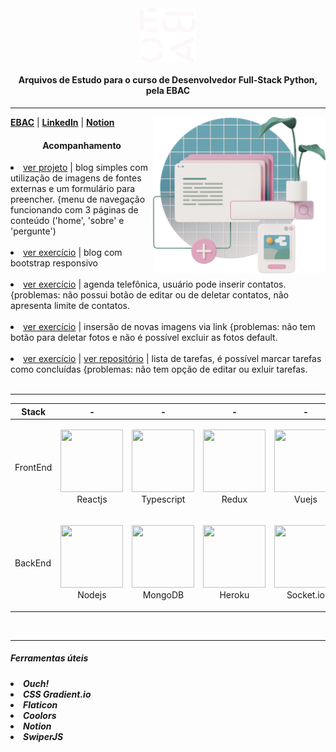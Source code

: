 <div align="center">
  <img align="center" width="90px" src="https://github.com/karolinadornelas/curso-ebac-fullstack/blob/main/assets/ebac.png">
  <h4>Arquivos de Estudo para o curso de Desenvolvedor Full-Stack Python, pela EBAC<h4>
</div>

<hr>
    
<img
     align="right"
     height="250"
     src="https://github.com/karolinadornelas/curso-ebac-fullstack/blob/main/assets/3d-casual-life-article-review.png">
    
[**EBAC**](https://ebaconline.com.br/) |
[**LinkedIn**](https://www.linkedin.com/in/karolina-dornelas-b6aa29239/) |
[**Notion**](https://tide-syringa-264.notion.site/EBAC-229fe7e470a94920934ffa7f59f0a896)
<p align="center">
          <h4 align="center">Acompanhamento</h4> 
      
  <li><a href="https://receitinha-eight.vercel.app/">ver projeto</a> | blog simples com utilização de imagens de fontes externas e um formulário para preencher. {menu de navegação funcionando com 3 páginas de conteúdo ('home', 'sobre' e 'pergunte') </li><br>
        
  <li><a href="https://btsrp-adv.vercel.app/">ver exercício</a> | blog com bootstrap responsivo</li> <br>
        
  <li><a href="https://agenda-ivory.vercel.app/">ver exercício</a> | agenda telefônica, usuário pode inserir contatos.  {problemas: não possui botão de editar ou de deletar contatos, não apresenta limite de contatos. </li><br>
        
  <li><a href="https://galeria-fawn.vercel.app/">ver exercício</a> | insersão de novas imagens via link {problemas: não tem botão para deletar fotos e não é possível excluir as fotos default.</li> <br>
        
  <li><a href="https://lista-de-tarefas-lime.vercel.app/">ver exercício</a> | <a href="https://github.com/karolinadornelas/lista-de-tarefas">ver repositório</a> | lista de tarefas, é possível marcar tarefas como concluídas {problemas: não tem opção de editar ou exluir tarefas. </li>
        
  <br>
  <hr>
    


| Stack    | -                                                                                                  | -                                                                                                 | -                                                                                                | -                                                                                                                | -                                                                                                   |
| -------- | -------------------------------------------------------------------------------------------------- | ------------------------------------------------------------------------------------------------- | ------------------------------------------------------------------------------------------------ | ---------------------------------------------------------------------------------------------------------------- | --------------------------------------------------------------------------------------------------- |
| FrontEnd | <p align="center"><img src="https://cdn.jsdelivr.net/gh/devicons/devicon/icons/react/react-original.svg" width="100" height="100"> <br/>Reactjs</p> | <p align="center"><img src="https://cdn.jsdelivr.net/gh/devicons/devicon/icons/typescript/typescript-original.svg" width="100" height="100"> <br />Typescript</p>  | <p align="center"><img src="https://cdn.jsdelivr.net/gh/devicons/devicon/icons/redux/redux-original.svg" width="100" height="100"> <br />Redux</p>   | <p align="center"><img src="https://cdn.jsdelivr.net/gh/devicons/devicon/icons/vuejs/vuejs-original.svg" width="100" height="100"> <br />Vuejs</p> | <p align="center"><img src="https://cdn.jsdelivr.net/gh/devicons/devicon/icons/python/python-original.svg" width="100" height="100"> <br />Python</p>
| BackEnd  | <p align="center"><img src="https://cdn.jsdelivr.net/gh/devicons/devicon/icons/nodejs/nodejs-plain.svg" width="100" height="100"> <br />Nodejs</p>   | <p align="center"><img src="https://cdn.jsdelivr.net/gh/devicons/devicon/icons/mongodb/mongodb-plain.svg" width="100" height="100"> <br />MongoDB</p> | <p align="center"><img src="https://cdn.jsdelivr.net/gh/devicons/devicon/icons/heroku/heroku-original.svg" width="100" height="100"> <br/>Heroku</p> | <p align="center"><img src="https://cdn.jsdelivr.net/gh/devicons/devicon/icons/socketio/socketio-original.svg" width="100" height="100"> <br />Socket.io</p>               | <p align="center"><img src="https://cdn.jsdelivr.net/gh/devicons/devicon/icons/python/python-original.svg" width="100" height="100"> <br />Python</p>
  <br>
    <hr>
    <h5>Ferramentas úteis<h5>
  <li>Ouch!</li>
  <li>CSS Gradient.io</li>
  <li>Flaticon</li>
  <li>Coolors</li>
  <li>Notion</li>
  <li>SwiperJS</li>


  
  
